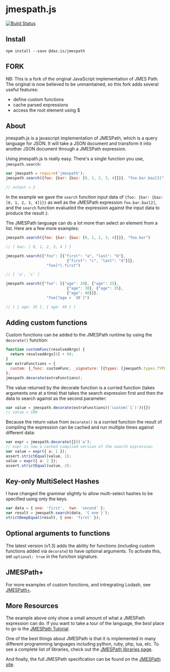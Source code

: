# jmespath.js

[![Build Status](https://travis-ci.org/daz-is/jmespath.js.png?branch=publish)](https://travis-ci.org/daz-is/jmespath.js)

## Install

    npm install --save @daz.is/jmespath

## FORK

NB: This is a fork of the original JavaScript implementation 
of JMES Path. The original is now believed to be unmaintained,
so this fork adds several useful features:

- define custom functions
- cache parsed expressions 
- access the root element using $

## About

jmespath.js is a javascript implementation of JMESPath,
which is a query language for JSON.  It will take a JSON
document and transform it into another JSON document
through a JMESPath expression.

Using jmespath.js is really easy.  There's a single function
you use, `jmespath.search`:

```js
var jmespath = require('jmespath');
jmespath.search({foo: {bar: {baz: [0, 1, 2, 3, 4]}}}, "foo.bar.baz[2]")

// output = 2
```

In the example we gave the ``search`` function input data of
`{foo: {bar: {baz: [0, 1, 2, 3, 4]}}}` as well as the JMESPath
expression `foo.bar.baz[2]`, and the `search` function evaluated
the expression against the input data to produce the result ``2``.

The JMESPath language can do a lot more than select an element
from a list.  Here are a few more examples:

```js
jmespath.search({foo: {bar: {baz: [0, 1, 2, 3, 4]}}}, "foo.bar")

// { baz: [ 0, 1, 2, 3, 4 ] }

jmespath.search({"foo": [{"first": "a", "last": "b"},
                           {"first": "c", "last": "d"}]},
                  "foo[*].first")

// [ 'a', 'c' ]

jmespath.search({"foo": [{"age": 20}, {"age": 25},
                           {"age": 30}, {"age": 35},
                           {"age": 40}]},
                  "foo[?age > `30`]")

// [ { age: 35 }, { age: 40 } ]
```

## Adding custom functions

Custom functions can be added to the JMESPath runtime by using the
`decorate()` function:

```js
function customFunc(resolvedArgs) {
  return resolvedArgs[0] + 99;
}
var extraFunctions = {
  custom: {_func: customFunc, _signature: [{types: [jmespath.types.TYPE_NUMBER]}]},
};
jmespath.decorate(extraFunctions);
```

The value returned by the decorate function is a curried function
(takes arguments one at a time) that takes the search expression 
first and then the data to search against as the second parameter:

```js
var value = jmespath.decorate(extraFunctions)('custom(`1`)')({})
// value = 100
```

Because the return value from `decorate()` is a curried function
the result of compiling the expression can be cached and run 
multiple times against different data:

```js
var expr = jmespath.decorate({})('a');
// expr is now a cached compiled version of the search expression
var value = expr({ a: 1 });
assert.strictEqual(value, 1);
value = expr({ a: 2 });
assert.strictEqual(value, 2);
```

## Key-only MultiSelect Hashes

I have changed the grammar slightly to allow multi-select hashes to 
be specified using only the keys.

```js
var data = { one: 'first',  two: 'second' };
var result = jmespath.search(data, '{ one }');
strictDeepEqual(result, { one: 'first' });
```

## Optional arguments to functions

The latest version (v1.3) adds the ability for functions 
(including custom functions added via `decorate`) to have 
optional arguments. To activate this, set `optional: true`
in the function signature. 

## JMESPath+

For more examples of custom functions, and intregrating Lodash, 
see [JMESPath+](https://github.com/daz-is/jmespath-plus).

## More Resources

The example above only show a small amount of what
a JMESPath expression can do.  If you want to take a
tour of the language, the *best* place to go is the
[JMESPath Tutorial](http://jmespath.org/tutorial.html).

One of the best things about JMESPath is that it is
implemented in many different programming languages including
python, ruby, php, lua, etc.  To see a complete list of libraries,
check out the [JMESPath libraries page](http://jmespath.org/libraries.html).

And finally, the full JMESPath specification can be found
on the [JMESPath site](http://jmespath.org/specification.html).
